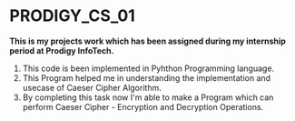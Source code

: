 # PRODIGY_CS_01
**This is my projects work which has been assigned during my internship period at Prodigy InfoTech.**

1. This code is been implemented in Pyhthon Programming language.
2. This Program helped me in understanding the implementation and usecase of Caeser Cipher Algorithm.
3. By completing this task now I'm able to make a Program which can perform Caeser Cipher - Encryption and Decryption Operations.
